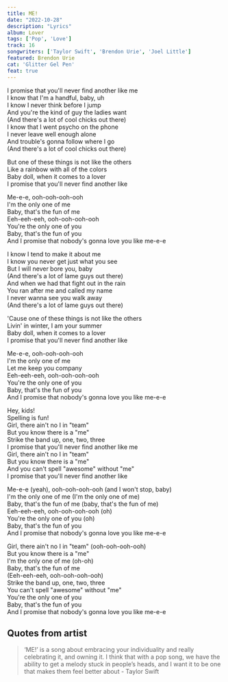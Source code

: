 ```yaml
---
title: ME!
date: "2022-10-28"
description: "Lyrics"
album: Lover
tags: ['Pop', 'Love']
track: 16
songwriters: ['Taylor Swift', 'Brendon Urie', 'Joel Little']
featured: Brendon Urie
cat: 'Glitter Gel Pen'
feat: true
---
```

<p className="verse-one">
I promise that you'll never find another like me <br />
I know that I'm a handful, baby, uh <br />
I know I never think before I jump <br />
And you're the kind of guy the ladies want <br />
(And there's a lot of cool chicks out there) <br />
I know that I went psycho on the phone <br />
I never leave well enough alone <br />
And trouble's gonna follow where I go <br />
(And there's a lot of cool chicks out there) <br />
</p>
<p className="pre-chorus">
But one of these things is not like the others <br />
Like a rainbow with all of the colors <br />
Baby doll, when it comes to a lover <br />
I promise that you'll never find another like <br />
</p>
<p className="chorus">
Me-e-e, ooh-ooh-ooh-ooh <br />
I'm the only one of me <br />
Baby, that's the fun of me <br />
Eeh-eeh-eeh, ooh-ooh-ooh-ooh <br />
You're the only one of you <br />
Baby, that's the fun of you <br />
And I promise that nobody's gonna love you like me-e-e <br />
</p>
<p className="verse-two">
I know I tend to make it about me <br />
I know you never get just what you see <br />
But I will never bore you, baby <br />
(And there's a lot of lame guys out there) <br />
And when we had that fight out in the rain <br />
You ran after me and called my name <br />
I never wanna see you walk away <br />
(And there's a lot of lame guys out there) <br />
</p>
<p className="pre-chorus">
'Cause one of these things is not like the others <br />
Livin' in winter, I am your summer <br />
Baby doll, when it comes to a lover <br />
I promise that you'll never find another like <br />
</p>
<p className="chorus">
Me-e-e, ooh-ooh-ooh-ooh <br />
I'm the only one of me <br />
Let me keep you company <br />
Eeh-eeh-eeh, ooh-ooh-ooh-ooh <br />
You're the only one of you <br />
Baby, that's the fun of you <br />
And I promise that nobody's gonna love you like me-e-e <br />
</p>
<p className="bridge">
Hey, kids! <br />
Spelling is fun! <br />
Girl, there ain't no I in "team" <br />
But you know there is a "me" <br />
Strike the band up, one, two, three <br />
I promise that you'll never find another like me <br />
Girl, there ain't no I in "team" <br />
But you know there is a "me" <br />
And you can't spell "awesome" without "me" <br />
I promise that you'll never find another like <br />
</p>
<p className="chorus">
Me-e-e (yeah), ooh-ooh-ooh-ooh (and I won't stop, baby) <br />
I'm the only one of me (I'm the only one of me) <br />
Baby, that's the fun of me (baby, that's the fun of me) <br />
Eeh-eeh-eeh, ooh-ooh-ooh-ooh (oh) <br />
You're the only one of you (oh) <br />
Baby, that's the fun of you <br />
And I promise that nobody's gonna love you like me-e-e <br />
</p>
<p className="outro">
Girl, there ain't no I in "team" (ooh-ooh-ooh-ooh) <br />
But you know there is a "me" <br />
I'm the only one of me (oh-oh) <br />
Baby, that's the fun of me <br />
(Eeh-eeh-eeh, ooh-ooh-ooh-ooh) <br />
Strike the band up, one, two, three <br />
You can't spell "awesome" without "me" <br />
You're the only one of you <br />
Baby, that's the fun of you <br />
And I promise that nobody's gonna love you like me-e-e <br />
</p>

## Quotes from artist

<blockquote>
‘ME!’ is a song about embracing your individuality and really celebrating it, and owning it. I think that with a pop song, we have the ability to get a melody stuck in people’s heads, and I want it to be one that makes them feel better about - Taylor Swift
</blockquote>